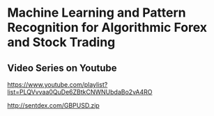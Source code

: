 
# Machine Learning and Pattern Recognition for Algorithmic Forex and Stock Trading #

## Video Series on Youtube ##
https://www.youtube.com/playlist?list=PLQVvvaa0QuDe6ZBtkCNWNUbdaBo2vA4RO

http://sentdex.com/GBPUSD.zip
